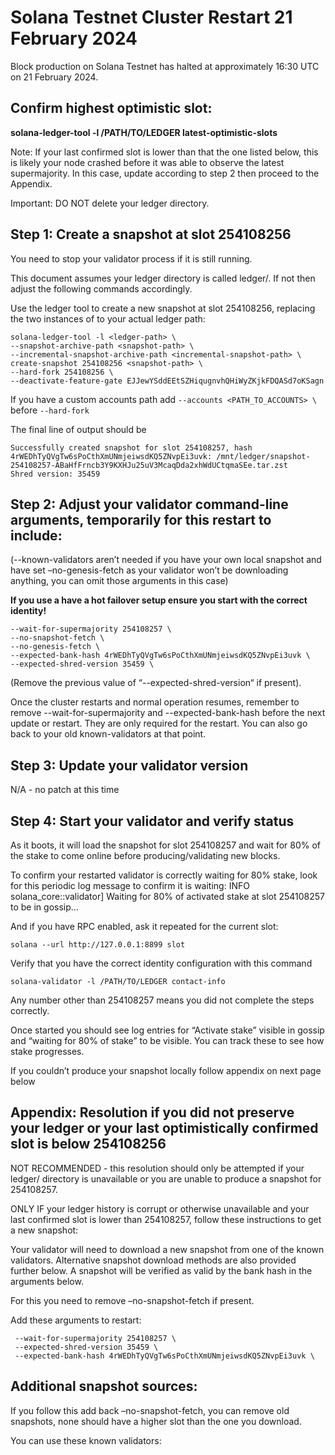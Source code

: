 # Solana Testnet Cluster Restart 21 February 2024

Block production on Solana Testnet has halted at approximately 16:30 UTC on 21 February 2024.

## Confirm highest optimistic slot:

**solana-ledger-tool -l /PATH/TO/LEDGER latest-optimistic-slots**

Note: If your last confirmed slot is lower than that the one listed below, this is likely your node crashed before it was able to observe the latest supermajority. In this case, update according to step 2 then proceed to the Appendix.

Important: DO NOT delete your ledger directory.

## Step 1: Create a snapshot at slot 254108256
You need to stop your validator process if it is still running.

This document assumes your ledger directory is called ledger/.  If not then adjust the following commands accordingly.

Use the ledger tool to create a new snapshot at slot 254108256, replacing the two instances of <ledger path> to your actual ledger path:

```
solana-ledger-tool -l <ledger-path> \
--snapshot-archive-path <snapshot-path> \
--incremental-snapshot-archive-path <incremental-snapshot-path> \
create-snapshot 254108256 <snapshot-path> \
--hard-fork 254108256 \
--deactivate-feature-gate EJJewYSddEEtSZHiqugnvhQHiWyZKjkFDQASd7oKSagn
```
 
If you have a custom accounts path add `--accounts <PATH_TO_ACCOUNTS> \` before `--hard-fork`

The final line of output should be 

```
Successfully created snapshot for slot 254108257, hash 4rWEDhTyQVgTw6sPoCthXmUNmjeiwsdKQ5ZNvpEi3uvk: /mnt/ledger/snapshot-254108257-ABaHfFrncb3Y9KXHJu25uV3McaqDda2xhWdUCtqmaSEe.tar.zst
Shred version: 35459
``` 

## Step 2: Adjust your validator command-line arguments, temporarily for this restart to include:
(--known-validators aren’t needed if you have your own local snapshot and have set –no-genesis-fetch as your validator won’t be downloading anything, you can omit those arguments in this case)

**If you use a have a hot failover setup ensure you start with the correct identity!**

```
--wait-for-supermajority 254108257 \
--no-snapshot-fetch \
--no-genesis-fetch \
--expected-bank-hash 4rWEDhTyQVgTw6sPoCthXmUNmjeiwsdKQ5ZNvpEi3uvk \
--expected-shred-version 35459 \
```

(Remove the previous value of “--expected-shred-version“ if present). 

Once the cluster restarts and normal operation resumes, remember to remove --wait-for-supermajority and --expected-bank-hash before the next update or restart. They are only required for the restart. You can also go back to your old known-validators at that point.

## Step 3: Update your validator version

N/A - no patch at this time

## Step 4: Start your validator and verify status
As it boots, it will load the snapshot for slot 254108257 and wait for 80% of the stake to come online before producing/validating new blocks. 

To confirm your restarted validator is correctly waiting for 80% stake, look for this periodic log message to confirm it is waiting:
INFO  solana_core::validator] Waiting for 80% of activated stake at slot 254108257 to be in gossip...

And if you have RPC enabled, ask it repeated for the current slot:
```
solana --url http://127.0.0.1:8899 slot
```

Verify that you have the correct identity configuration with this command
```
solana-validator -l /PATH/TO/LEDGER contact-info
```

Any number other than 254108257 means you did not complete the steps correctly.

Once started you should see log entries for “Activate stake” visible in gossip and “waiting for 80% of stake” to be visible. You can track these to see how stake progresses.

If you couldn’t produce your snapshot locally follow appendix on next page below 



## Appendix: Resolution if you did not preserve your ledger or your last optimistically confirmed slot is below 254108256

NOT RECOMMENDED - this resolution should only be attempted if your ledger/ directory is unavailable or you are unable to produce a snapshot for 254108257.

ONLY IF your ledger history is corrupt or otherwise unavailable and your last confirmed slot is lower than 254108257, follow these instructions to get a new snapshot:

Your validator will need to download a new snapshot from one of the known validators. Alternative snapshot download methods are also provided further below. A snapshot will be verified as valid by the bank hash in the arguments below. 

For this you need to remove –no-snapshot-fetch if present.

Add these arguments to restart:
```
 --wait-for-supermajority 254108257 \
 --expected-shred-version 35459 \
 --expected-bank-hash 4rWEDhTyQVgTw6sPoCthXmUNmjeiwsdKQ5ZNvpEi3uvk \
```

## Additional snapshot sources:
If you follow this add back –no-snapshot-fetch, you can remove old snapshots, none should have a higher slot than the one you download.

You can use these known validators:

```
```

